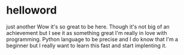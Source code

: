 # helloword
just another
Wow it's so great to be here. Though it's not big of an achievement but I see it as something great
I'm really in love with programming. Python language to be precise and I do know that I'm a beginner but I really want to learn this fast and start implenting it.
